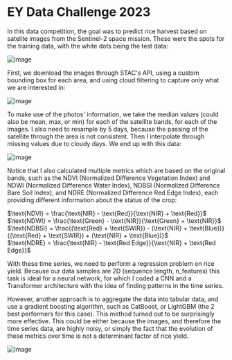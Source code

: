 # EY Data Challenge 2023
In this data competition, the goal was to predict rice harvest based on satelite images from the Sentinel-2 space mission.
These were the spots for the training data, with the white dots being the test data:

![image](https://github.com/LeoArtaza/EY-Challenge-2023/assets/57342159/bf107c5e-aba0-4112-9c66-81153e672dad)

First, we download the images through STAC's API, using a custom bounding box for each area, and using cloud filtering to capture only what we are interested in:

![image](https://github.com/LeoArtaza/EY-Challenge-2023/assets/57342159/4a63a638-07ba-4c6a-ad4b-856af4cac1e1)

To make use of the photos' information, we take the median values (could also be mean, max, or min) for each of the satellite bands, for each of the images. I also need to resample by 5 days, because the passing of the satellite through the area is not consistent. Then I interpolate through missing values due to cloudy days. We end up with this data:

![image](https://github.com/LeoArtaza/EY-Challenge-2023/assets/57342159/b75c8f7c-efea-48ab-a5a5-a4efea961e14)

Notice that I also calculated multiple metrics which are based on the original bands, such as the NDVI (Normalized Difference Vegetation Index) and NDWI (Normalized Difference Water Index), NDBSI (Normalized Difference Bare Soil Index), and NDRE (Normalized Difference Red Edge Index), each providing different information about the status of the crop:

$\text{NDVI} = \frac{\text{NIR} - \text{Red}}{\text{NIR} + \text{Red}}$  
$\text{NDWI} = \frac{\text{Green} - \text{NIR}}{\text{Green} + \text{NIR}}$  
$\text{NDBSI} = \frac{(\text{Red} + \text{SWIR}) - (\text{NIR} + \text{Blue})}{(\text{Red} + \text{SWIR}) + (\text{NIR} + \text{Blue})}$  
$\text{NDRE} = \frac{\text{NIR} - \text{Red Edge}}{\text{NIR} + \text{Red Edge}}$  

With these time series, we need to perform a regression problem on rice yield. Because our data samples are 2D (sequence length, n_features) this task is ideal for a neural network, for which I coded a CNN and a Transformer architecture with the idea of finding patterns in the time series.  



However, another approach is to aggregate the data into tabular data, and use a gradient boosting algorithm, such as CatBoost, or LightGBM (the 2 best performers for this case). This method turned out to be surprisingly more effective. This could be either because the images, and therefore the time series data, are highly noisy, or simply the fact that the evolution of these metrics over time is not a determinant factor of rice yield.

![image](https://github.com/LeoArtaza/EY-Challenge-2023/assets/57342159/32b2099c-149b-4f6e-b521-7634db836d10)
